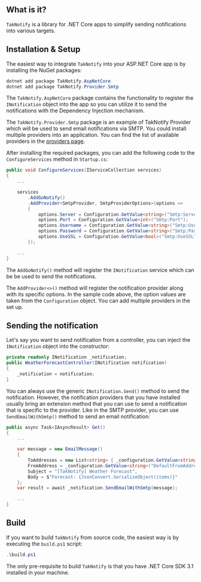 ## What is it?

`TakNotify` is a library for .NET Core apps to simplify sending notifications into
various targets.

## Installation & Setup

The easiest way to integrate `TakNotify` into your ASP.NET Core app is by installing 
the NuGet packages:

```powershell
dotnet add package TakNotify.AspNetCore
dotnet add package TakNotify.Provider.Smtp
```

The `TakNotify.AspNetCore` package contains the functionality to register the 
`INotification` object into the app so you can utilize it to send the notifications
with the Dependency Injection mechanism.

The `TakNotify.Provider.Smtp` package is an example of TakNotify Provider which will 
be used to send email notifications via SMTP. You could install multiple providers 
into an application. You can find the list of available providers in the 
[providers page](./providers.md).

After installing the required packages, you can add the following code to the 
`ConfigureServices` method in `Startup.cs`:

```c#
public void ConfigureServices(IServiceCollection services)
{
    ...

    services
        .AddGoNotify()
        .AddProvider<SmtpProvider, SmtpProviderOptions>(options =>
        {
            options.Server = Configuration.GetValue<string>("Smtp:Server");
            options.Port = Configuration.GetValue<int>("Smtp:Port");
            options.Username = Configuration.GetValue<string>("Smtp:Username");
            options.Password = Configuration.GetValue<string>("Smtp:Password");
            options.UseSSL = Configuration.GetValue<bool>("Smtp:UseSSL");
        });

    ...
}
```

The `AddGoNotify()` method will register the `INotification` service which can be 
be used to send the notifications.

The `AddProvider<>()` method will register the notification provider along with its 
specific options. In the sample code above, the option values are taken from 
the `Configuration` object. You can add multiple providers in the set up.

## Sending the notification

Let's say you want to send notification from a controller, you can inject the 
`INotification` object into the constructor:

```c#
private readonly INotification _notification;
public WeatherForecastController(INotification notification)
{
    _notification = notification;
}
```

You can always use the generic `INotification.Send()` method to send the notification.
However, the notification providers that you have installed usually bring an extension 
method that you can use to send a notification that is specific to the provider. Like 
in the SMTP provider, you can use `SendEmailWithSmtp()` method to send an email 
notification:

```c#
public async Task<IAsyncResult> Get() 
{
    ...

    var message = new EmailMessage()
    {
        ToAddresses = new List<string> { _configuration.GetValue<string>("SampleUsers") },
        FromAddress = _configuration.GetValue<string>("DefaultFromAddress"),
        Subject = "[TakNotify] Weather Forecast",
        Body = $"Forecast: {JsonConvert.SerializeObject(items)}"
    };
    var result = await _notification.SendEmailWithSmtp(message);

    ...
}
```


## Build

If you want to build `TakNotify` from source code, the easiest way is by executing 
the `build.ps1` script:

```powershell
.\build.ps1
```

The only pre-requisite to build `TakNotify` is that you have .NET Core SDK 3.1 
installed in your machine.